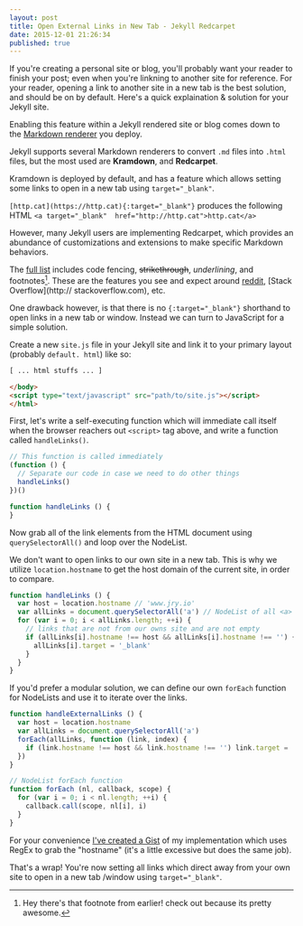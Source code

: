 ```yaml
---
layout: post
title: Open External Links in New Tab - Jekyll Redcarpet
date: 2015-12-01 21:26:34
published: true
---
```


If you're creating a personal site or blog, you'll probably want your reader to finish your post; even when you're linkning to another site for reference. For your reader, opening a link to another site in a new tab is the best solution, and should be on by default. Here's a quick explaination & solution for your Jekyll site.

Enabling this feature within a Jekyll rendered site or blog comes down to the [Markdown renderer](http://jekyllrb.com/docs/configuration/#markdown-options) you deploy.

Jekyll supports several Markdown renderers to convert `.md` files into `.html` files, but the most 
used are **Kramdown**, and **Redcarpet**.

Kramdown is deployed by default, and has a feature which allows setting some links to open in a new 
tab using `target="_blank"`.

`[http.cat](https://http.cat){:target="_blank"}` produces the following HTML `<a target="_blank" 
href="http://http.cat">http.cat</a>`

However, many Jekyll users are implementing Redcarpet, which provides an abundance of customizations 
and extensions to make specific Markdown behaviors.

The [full list]() includes code fencing, ~~strikethrough~~, _underlining_, and footnotes[^1]. These 
are the features you see and expect around [reddit](https://reddit.com), [Stack Overflow](http://
stackoverflow.com), etc.

One drawback however, is that there is no `{:target="_blank"}` shorthand to open links in a new tab 
or window. Instead we can turn to JavaScript for a simple solution.


Create a new `site.js` file in your Jekyll site and link it to your primary layout (probably `default.
html`) like so:

```html
[ ... html stuffs ... ]

</body>
<script type="text/javascript" src="path/to/site.js"></script>
</html>
```
First, let's write a self-executing function which will immediate call itself when the browser 
reachers out `<script>` tag above, and write a function called `handleLinks()`.


```js
// This function is called immediately
(function () {
  // Separate our code in case we need to do other things
  handleLinks()
})()

function handleLinks () {
}
```

Now grab all of the link elements from the HTML document using `querySelectorAll()` and loop over the 
NodeList.

We don't want to open links to our own site in a new tab. This is why we utilize `location.hostname` 
to get the host domain of the current site, in order to compare.

```js
function handleLinks () {
  var host = location.hostname // 'www.jry.io'
  var allLinks = document.querySelectorAll('a') // NodeList of all <a> elements
  for (var i = 0; i < allLinks.length; ++i) {
    // links that are not from our owns site and are not empty
    if (allLinks[i].hostname !== host && allLinks[i].hostname !== '') {
      allLinks[i].target = '_blank'
    }
  }
}
```

If you'd prefer a modular solution, we can define our own `forEach` function for NodeLists and use 
it to iterate over the links.

```js
function handleExternalLinks () {
  var host = location.hostname
  var allLinks = document.querySelectorAll('a')
  forEach(allLinks, function (link, index) {
    if (link.hostname !== host && link.hostname !== '') link.target = '_blank'
  })
}

// NodeList forEach function
function forEach (nl, callback, scope) {
  for (var i = 0; i < nl.length; ++i) {
    callback.call(scope, nl[i], i)
  }
}
```

For your convenience [I've created a Gist]() of my implementation which uses RegEx to grab the 
"hostname" (it's a little excessive but does the same job).

That's a wrap! You're now setting all links which direct away from your own site to open in a new tab
/window using `target="_blank"`. 

[^1]: Hey there's that footnote from earlier! check out [](https://reddit.com/r/dailyprogrammer) 
because its pretty awesome.
